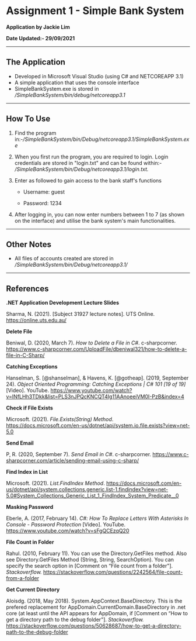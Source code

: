 # Assignment 1 - Simple Bank System

**Application by Jackie Lim**

**Date Updated:- 29/09/2021**

------

## The Application

- Developed in Microsoft Visual Studio (using C# and NETCOREAPP 3.1)
- A simple application that uses the console interface
- SimpleBankSystem.exe is stored in */SimpleBankSystem/bin/debug/netcoreapp3.1*

------

## **How To Use**

1. Find the program in:-*/SimpleBankSystem/bin/Debug/netcoreapp3.1/SimpleBankSystem.exe*
2. When you first run the program, you are required to login. Login credentials are stored in "login.txt" and can be found within:- */SimpleBankSystem/bin/Debug/netcoreapp3.1/login.txt.* 
3. Enter as followed to gain access to the bank staff's functions

   - Username: guest

   - Password: 1234
4. After logging in, you can now enter numbers between 1 to 7 (as shown on the interface) and utilise the bank system's main functionalities. 

------

## Other Notes

- All files of accounts created are stored in */SimpleBankSystem/bin/Debug/netcoreapp3.1/*

------

## **References**

**.NET Application Development Lecture Slides**

Sharma, N. (2021). [Subject 31927 lecture notes]. UTS Online. https://online.uts.edu.au/

**Delete File**

Beniwal, D. (2020, March 7). *How to Delete a File in C#*. c-sharpcorner. https://www.c-sharpcorner.com/UploadFile/dbeniwal321/how-to-delete-a-file-in-C-Sharp/

**Catching Exceptions**

Hanselman, S. [@shanselman], & Havens, K. [@gotheap]. (2019, September 24). *Object Oriented Programming: Catching Exceptions | C# 101 [19 of 19]* [Video]. YouTube. https://www.youtube.com/watch?v=INfLHh3TDkk&list=PLS3nJPQcKNCQT4Ig11AAnoeeiVM0I-PzB&index=4  

**Check if File Exists**

Microsoft. (2021). *File.Exists(String) Method*. https://docs.microsoft.com/en-us/dotnet/api/system.io.file.exists?view=net-5.0

**Send Email**

P, R. (2020, September 7). *Send Email in C#*. c-sharpcorner. https://www.c-sharpcorner.com/article/sending-email-using-c-sharp/

**Find Index in List**

Microsoft. (2021). *List<T>.FindIndex Method*. https://docs.microsoft.com/en-us/dotnet/api/system.collections.generic.list-1.findindex?view=net-5.0#System_Collections_Generic_List_1_FindIndex_System_Predicate__0

**Masking Password**

Eberle, A. (2017, February 14). *C#: How To Replace Letters With Asterisks In Console - Password Protection* [Video]. YouTube. https://www.youtube.com/watch?v=sFgQCEzqQ20

**File Count in Folder**

Rahul. (2010, February 11). You can use the Directory.GetFiles method. Also see Directory.GetFiles Method (String, String, SearchOption). You can specify the search option in [Comment on “File count from a folder"]. *Stackoverflow.* https://stackoverflow.com/questions/2242564/file-count-from-a-folder

**Get Current Directory**

Aloisdg. (2018, May 2018). System.AppContext.BaseDirectory. This is the prefered replacement for AppDomain.CurrentDomain.BaseDirectory in .net core (at least until the API appears for AppDomain, if [Comment on “How to get a directory path to the debug folder"]. *Stackoverflow.* https://stackoverflow.com/questions/50628687/how-to-get-a-directory-path-to-the-debug-folder

